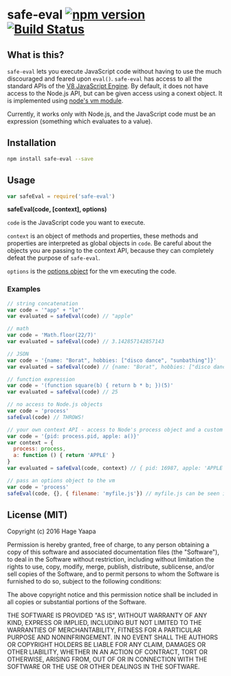 # safe-eval [![npm version](https://badge.fury.io/js/safe-eval.svg)](https://badge.fury.io/js/safe-eval) [![Build Status](https://travis-ci.org/hacksparrow/safe-eval.svg?branch=master)](https://travis-ci.org/hacksparrow/safe-eval)

## What is this?

`safe-eval` lets you execute JavaScript code without having to use the much discouraged and feared upon `eval()`. `safe-eval` has access to all the standard APIs of the [V8 JavaScript Engine](https://code.google.com/p/v8/). By default, it does not have access to the Node.js API, but can be given access using a conext object. It is implemented using [node's vm module](https://nodejs.org/api/vm.html).

Currently, it works only with Node.js, and the JavaScript code must be an expression (something which evaluates to a value).

## Installation

```sh
npm install safe-eval --save
```

## Usage

```js
var safeEval = require('safe-eval')
```

**safeEval(code, [context], options)**

`code` is the JavaScript code you want to execute.

`context` is an object of methods and properties, these methods and properties are interpreted as global objects in `code`. Be careful about the objects you are passing to the context API, because they can completely defeat the purpose of `safe-eval`.

`options` is the [options object](https://nodejs.org/api/vm.html) for the vm executing the code.

### Examples

```js
// string concatenation
var code = '"app" + "le"'
var evaluated = safeEval(code) // "apple"
```

```js
// math
var code = 'Math.floor(22/7)'
var evaluated = safeEval(code) // 3.142857142857143
```

```js
// JSON
var code = '{name: "Borat", hobbies: ["disco dance", "sunbathing"]}'
var evaluated = safeEval(code) // {name: "Borat", hobbies: ["disco dance", "sunbathing"]}
```

```js
// function expression
var code = '(function square(b) { return b * b; })(5)'
var evaluated = safeEval(code) // 25
```

```js
// no access to Node.js objects
var code = 'process'
safeEval(code) // THROWS!
```

```js
// your own context API - access to Node's process object and a custom function
var code = '{pid: process.pid, apple: a()}'
var context = {
  process: process,
  a: function () { return 'APPLE' }
}
var evaluated = safeEval(code, context) // { pid: 16987, apple: 'APPLE' }
```

```js
// pass an options object to the vm
var code = 'process'
safeEval(code, {}, { filename: 'myfile.js'}) // myfile.js can be seen in the stacktrace
```

## License (MIT)

Copyright (c) 2016 Hage Yaapa

Permission is hereby granted, free of charge, to any person obtaining a copy
of this software and associated documentation files (the "Software"), to deal
in the Software without restriction, including without limitation the rights
to use, copy, modify, merge, publish, distribute, sublicense, and/or sell
copies of the Software, and to permit persons to whom the Software is
furnished to do so, subject to the following conditions:

The above copyright notice and this permission notice shall be included in all
copies or substantial portions of the Software.

THE SOFTWARE IS PROVIDED "AS IS", WITHOUT WARRANTY OF ANY KIND, EXPRESS OR
IMPLIED, INCLUDING BUT NOT LIMITED TO THE WARRANTIES OF MERCHANTABILITY,
FITNESS FOR A PARTICULAR PURPOSE AND NONINFRINGEMENT. IN NO EVENT SHALL THE
AUTHORS OR COPYRIGHT HOLDERS BE LIABLE FOR ANY CLAIM, DAMAGES OR OTHER
LIABILITY, WHETHER IN AN ACTION OF CONTRACT, TORT OR OTHERWISE, ARISING FROM,
OUT OF OR IN CONNECTION WITH THE SOFTWARE OR THE USE OR OTHER DEALINGS IN THE
SOFTWARE.

